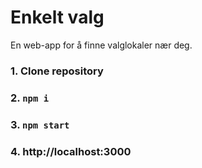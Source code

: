 # Enkelt valg
En web-app for å finne valglokaler nær deg.

### 1. Clone repository

### 2. `npm i`

### 3. `npm start`

### 4. http://localhost:3000
